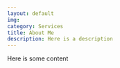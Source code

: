```yaml
---
layout: default
img: 
category: Services
title: About Me
description: Here is a description
---
```


Here is some content